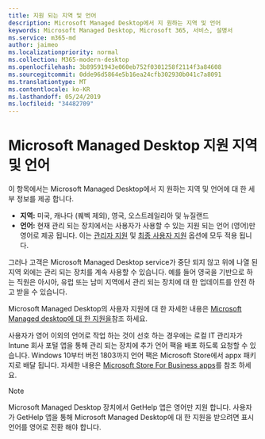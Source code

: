 ```yaml
---
title: 지원 되는 지역 및 언어
description: Microsoft Managed Desktop에서 지 원하는 지역 및 언어
keywords: Microsoft Managed Desktop, Microsoft 365, 서비스, 설명서
ms.service: m365-md
author: jaimeo
ms.localizationpriority: normal
ms.collection: M365-modern-desktop
ms.openlocfilehash: 3b89591943e060eb752f0301258f2114f3a84608
ms.sourcegitcommit: 0dde96d5864e5b16ea24cfb302930b041c7a8091
ms.translationtype: MT
ms.contentlocale: ko-KR
ms.lasthandoff: 05/24/2019
ms.locfileid: "34482709"
---
```

# <a name="microsoft-managed-desktop-supported-regions-and-languages"></a>Microsoft Managed Desktop 지원 지역 및 언어

이 항목에서는 Microsoft Managed Desktop에서 지 원하는 지역 및 언어에 대 한 세부 정보를 제공 합니다. 

- **지역:** 미국, 캐나다 (퀘벡 제외), 영국, 오스트레일리아 및 뉴질랜드
- **언어:** 현재 관리 되는 장치에서는 사용자가 사용할 수 있는 지원 되는 언어 (영어)만 영어로 제공 됩니다. 이는 [관리자 지원](https://docs.microsoft.com/microsoft-365/managed-desktop/working-with-managed-desktop/admin-support) 및 [최종 사용자 지원](https://docs.microsoft.com/microsoft-365/managed-desktop/working-with-managed-desktop/end-user-support) 옵션에 모두 적용 됩니다. 

그러나 고객은 Microsoft Managed Desktop service가 중단 되지 않고 위에 나열 된 지역 외에는 관리 되는 장치를 계속 사용할 수 있습니다. 예를 들어 영국을 기반으로 하는 직원은 아시아, 유럽 또는 남미 지역에서 관리 되는 장치에 대 한 업데이트를 안전 하 고 받을 수 있습니다.

Microsoft Managed Desktop의 사용자 지원에 대 한 자세한 내용은 [Microsoft Managed desktop에 대 한 지원을](https://docs.microsoft.com/microsoft-365/managed-desktop/service-description/support)참조 하세요.

사용자가 영어 이외의 언어로 작업 하는 것이 선호 하는 경우에는 로컬 IT 관리자가 Intune 회사 포털 앱을 통해 관리 되는 장치에 추가 언어 팩을 배포 하도록 요청할 수 있습니다. Windows 10부터 버전 1803까지 언어 팩은 Microsoft Store에서 appx 패키지로 배달 됩니다. 자세한 내용은 [Microsoft Store For Business apps](https://docs.microsoft.com/microsoft-365/managed-desktop/get-started/deploy-apps#msfb-apps)를 참조 하세요.


>[!NOTE]
>Microsoft Managed Desktop 장치에서 GetHelp 앱은 영어만 지원 합니다. 사용자가 GetHelp 앱을 통해 Microsoft Managed Desktop에 대 한 지원을 받으려면 표시 언어를 영어로 전환 해야 합니다.